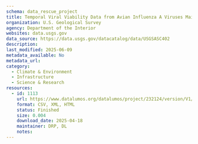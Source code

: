 ```yaml
---
schema: data_rescue_project 
title: Temporal Viral Viability Data from Avian Influenza A Viruses Maintained in Alaska Wetlands Under Experimental and Environmental Conditions
organization: U.S. Geological Survey
agency: Department of the Interior
websites: data.usgs.gov
data_source: https://data.usgs.gov/datacatalog/data/USGSASC402
description: 
last_modified: 2025-06-09
metadata_available: No
metadata_url: 
category:
  - Climate & Environment 
  - Infrastructure 
  - Science & Research 
resources:
  - id: 1113
    url: https://www.datalumos.org/datalumos/project/232124/version/V1/view
    format: CSV, XML, HTML
    status: Finished
    size: 0.004
    download_date: 2025-04-18
    maintainer: DRP, DL
    notes: 
---
```


